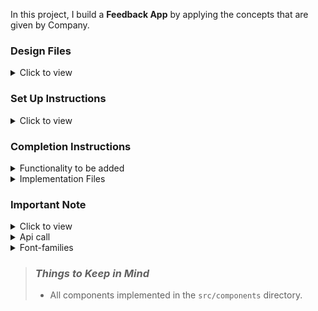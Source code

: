 In this project, I build a **Feedback App** by applying the concepts that are given by Company.

### Design Files

<details>
<summary>Click to view</summary>

- [Extra Small (Size < 576px) and Small (Size >= 576px)](https://assets.ccbp.in/frontend/content/react-js/feedback-app-sm-outputs.png)
- [Medium (Size >= 768px), Large (Size >= 992px) and Extra Large (Size >= 1200px) - Feedback Question](https://assets.ccbp.in/frontend/content/react-js/feedback-app-question-lg-output.png)
- [Medium (Size >= 768px), Large (Size >= 992px) and Extra Large (Size >= 1200px) - Thank You Screen](https://assets.ccbp.in/frontend/content/react-js/feedback-app-summary-lg-output-v2.png)
</details>

### Set Up Instructions

<details>
<summary>Click to view</summary>

- Download dependencies by running `npm install`
- Start up the app using `npm start`
- install `npm axios`
- additionally install `npm install react-loader-spinner@4.0.0`
</details>

### Completion Instructions

<details>
<summary>Functionality to be added</summary>
<br/>

The app must have the following functionalities

- When Page is Opened, then make an API Call using axios.get method
- update the state using useState of method with responseData to feedackData, pass this feedackData to FeedbackItem Component   
- The `FeedbackItem` component receives the `feedackDetails` as a prop. It consists of the following properties
- in additionally used react-loader-spinner to show loading while api is fetching

  |     Key      |    Data Type     |
  | :----------: | :--------------: |

  |    Name   | String |
  | Company |      String      |
  | Rating |      Number      |
  | dateCreated |      String     |
  | Reviews |      String     |
  | platform |      String     |
  

</details>

<details>
<summary>Implementation Files</summary>
<br/>

Used these files to complete the implementation:

- `src/components/Feedback/index.js`
- `src/components/Feedback/index.css`
- `src/components/FeedbackItem/index.js`
- `src/components/FeedbackItem/index.css`
</details>

### Important Note

<details>
<summary>Click to view</summary>

<br/>

 - installed npm -axios to fetch the Api Data 
 - used async and await for consuming the response data while api fetching 

</details>

<details>
<summary>Api call</summary>
<br/>
- `https://admin.tomedes.com/api/v1/get-reviews?page=1`
</details>


<details>
<summary>Font-families</summary>

- Roboto
- Caveat 
- Bree Serif

</details>

> ### _Things to Keep in Mind_
>
> - All components implemented in the `src/components` directory.
